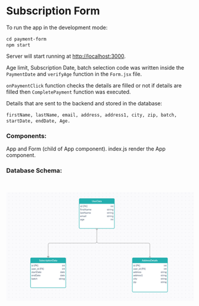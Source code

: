 # Subscription Form

To run the app in the development mode:
```
cd payment-form
npm start
```
Server will start running at [http://localhost:3000](http://localhost:3000).

Age limit, Subscription Date, batch selection code was written inside the `PaymentDate` and `verifyAge` function in the `Form.jsx` file.

`onPaymentClick` function checks the details are filled or not if details are filled then `CompletePayment` function was executed.  

Details that are sent to the backend and stored in the database:
```
firstName, lastName, email, address, address1, city, zip, batch,
startDate, endDate, Age.
```

### Components:

App and Form (child of App component). index.js render the App component.

### Database Schema:
</br>

<a href="#" target="_blank"><img src="dbSchema.png" /></a>

